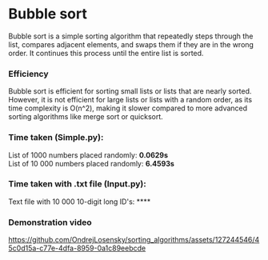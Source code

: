 # Bubble sort
Bubble sort is a simple sorting algorithm that repeatedly steps through the list, compares adjacent elements, and swaps them if they are in the wrong order. It continues this process until the entire list is sorted.

### Efficiency
Bubble sort is efficient for sorting small lists or lists that are nearly sorted. However, it is not efficient for large lists or lists with a random order, as its time complexity is O(n^2), making it slower compared to more advanced sorting algorithms like merge sort or quicksort.

### Time taken (Simple.py):
List of 1000 numbers placed randomly: **0.0629s**  
List of 10 000 numbers placed randomly: **6.4593s**

### Time taken with .txt file (Input.py):
Text file with 10 000 10-digit long ID's: ****

### Demonstration video
https://github.com/OndrejLosensky/sorting_algorithms/assets/127244546/45c0d15a-c77e-4dfa-8959-0a1c89eebcde

